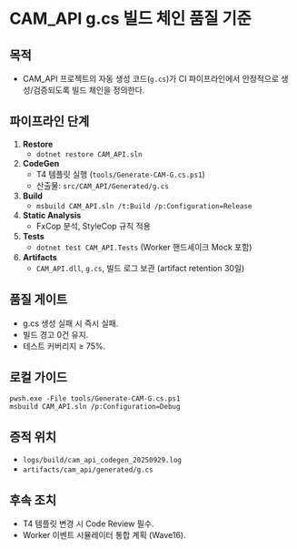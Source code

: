 # CAM_API g.cs 빌드 체인 품질 기준

## 목적
- CAM_API 프로젝트의 자동 생성 코드(`g.cs`)가 CI 파이프라인에서 안정적으로 생성/검증되도록 빌드 체인을 정의한다.

## 파이프라인 단계
1. **Restore**
   - `dotnet restore CAM_API.sln`
2. **CodeGen**
   - T4 템플릿 실행 (`tools/Generate-CAM-G.cs.ps1`)
   - 산출물: `src/CAM_API/Generated/g.cs`
3. **Build**
   - `msbuild CAM_API.sln /t:Build /p:Configuration=Release`
4. **Static Analysis**
   - FxCop 분석, StyleCop 규칙 적용
5. **Tests**
   - `dotnet test CAM_API.Tests` (Worker 핸드셰이크 Mock 포함)
6. **Artifacts**
   - `CAM_API.dll`, `g.cs`, 빌드 로그 보관 (artifact retention 30일)

## 품질 게이트
- g.cs 생성 실패 시 즉시 실패.
- 빌드 경고 0건 유지.
- 테스트 커버리지 ≥ 75%.

## 로컬 가이드
```
pwsh.exe -File tools/Generate-CAM-G.cs.ps1
msbuild CAM_API.sln /p:Configuration=Debug
```

## 증적 위치
- `logs/build/cam_api_codegen_20250929.log`
- `artifacts/cam_api/generated/g.cs`

## 후속 조치
- T4 템플릿 변경 시 Code Review 필수.
- Worker 이벤트 시뮬레이터 통합 계획 (Wave16).
